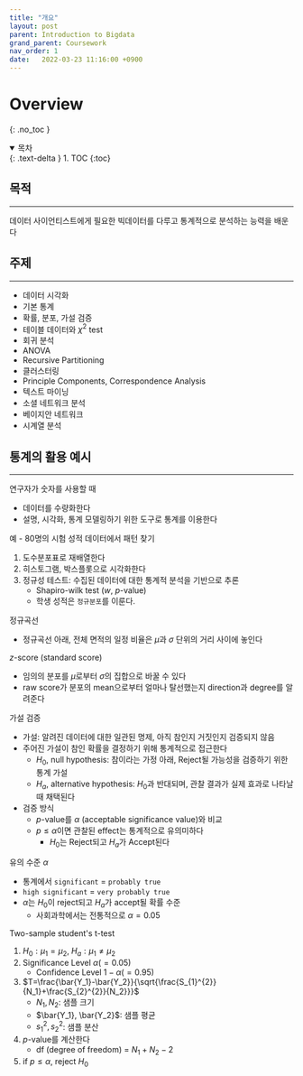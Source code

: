 ```yaml
---
title: "개요"
layout: post
parent: Introduction to Bigdata
grand_parent: Coursework
nav_order: 1
date:   2022-03-23 11:16:00 +0900
---
```

# Overview
{: .no_toc }

<details open markdown="block">
  <summary>
    목차
  </summary>
  {: .text-delta }
1. TOC
{:toc}
</details>

## 목적
---
데이터 사이언티스트에게 필요한 빅데이터를 다루고 통계적으로 분석하는 능력을 배운다

## 주제
---
- 데이터 시각화
- 기본 통계
- 확률, 분포, 가설 검증
- 테이블 데이터와 $\chi^2$ test
- 회귀 분석
- ANOVA
- Recursive Partitioning
- 클러스터링
- Principle Components, Correspondence Analysis
- 텍스트 마이닝
- 소셜 네트워크 분석
- 베이지안 네트워크
- 시계열 분석

## 통계의 활용 예시
---
연구자가 숫자를 사용할 때
- 데이터를 수량화한다
- 설명, 시각화, 통계 모델링하기 위한 도구로 통계를 이용한다

예 - 80명의 시험 성적 데이터에서 패턴 찾기
1. 도수분포표로 재배열한다
2. 히스토그램, 박스플롯으로 시각화한다
3. 정규성 테스트: 수집된 데이터에 대한 통계적 분석을 기반으로 추론
    - Shapiro-wilk test ($w$, $p$-value)
    - 학생 성적은 `정규분포`를 이룬다.

정규곡선
- 정규곡선 아래, 전체 면적의 일정 비율은 $\mu$과 $\sigma$ 단위의 거리 사이에 놓인다

$z$-score (standard score)
- 임의의 분포를 $\mu$로부터 $\sigma$의 집합으로 바꿀 수 있다
- raw score가 분포의 mean으로부터 얼마나 탈선했는지 direction과 degree를 알려준다

가설 검증
- 가설: 알려진 데이터에 대한 일관된 명제, 아직 참인지 거짓인지 검증되지 않음
- 주어진 가설이 참인 확률을 결정하기 위해 통계적으로 접근한다
  - $H_{0}$, null hypothesis: 참이라는 가정 아래, Reject될 가능성을 검증하기 위한 통계 가설
  - $H_{a}$, alternative hypothesis: $H_{0}$과 반대되며, 관찰 결과가 실제 효과로 나타날 때 채택된다
- 검증 방식
  - $p$-value를 $\alpha$ (acceptable significance value)와 비교
  - $p\le\alpha$이면 관찰된 effect는 통계적으로 유의미하다
    - $H_{0}$는 Reject되고 $H_{a}$가 Accept된다

유의 수준 $\alpha$
- 통계에서 `significant` = `probably true`
- `high significant` = `very probably true`
- $\alpha$는 $H_{0}$이 reject되고 $H_{a}$가 accept될 확률 수준
  - 사회과학에서는 전통적으로 $\alpha=0.05$

Two-sample student's t-test
1. $H_{0}: \mu_1 = \mu_2$, $H_{a}: \mu_1 \neq \mu_2$
2. Significance Level $\alpha (=0.05)$
    - Confidence Level $1-\alpha (=0.95)$
3. $T=\frac{\bar{Y_1}-\bar{Y_2}}{\sqrt{\frac{S_{1}^{2}}{N_1}+\frac{S_{2}^{2}}{N_2}}}$
    - $N_1, N_2$: 샘플 크기
    - $\bar{Y_1}, \bar{Y_2}$: 샘플 평균
    - $s_{1}^{2}, s_{2}^{2}$: 샘플 분산
4. $p$-value를 계산한다
    - df (degree of freedom) = $N_1+N_2-2$
5. if $p\le\alpha$, reject $H_{0}$



